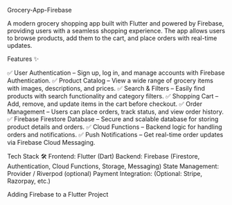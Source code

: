 Grocery-App-Firebase

A modern grocery shopping app built with Flutter and powered by Firebase, providing users with a seamless shopping experience. The app allows users to browse products, add them to the cart, and place orders with real-time updates.



Features ✨


✅ User Authentication – Sign up, log in, and manage accounts with Firebase Authentication.
✅ Product Catalog – View a wide range of grocery items with images, descriptions, and prices.
✅ Search & Filters – Easily find products with search functionality and category filters.
✅ Shopping Cart – Add, remove, and update items in the cart before checkout.
✅ Order Management – Users can place orders, track status, and view order history.
✅ Firebase Firestore Database – Secure and scalable database for storing product details and orders.
✅ Cloud Functions – Backend logic for handling orders and notifications.
✅ Push Notifications – Get real-time order updates via Firebase Cloud Messaging.

Tech Stack 🛠
Frontend: Flutter (Dart)
Backend: Firebase (Firestore, Authentication, Cloud Functions, Storage, Messaging)
State Management: Provider / Riverpod (optional)
Payment Integration: (Optional: Stripe, Razorpay, etc.)

Adding Firebase to a Flutter Project

